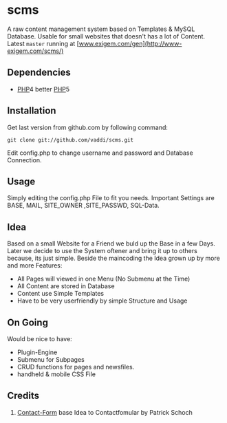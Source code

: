 # scms #

A raw content management system based on Templates & MySQL Database. Usable for small websites that doesn't has a lot of Content. Latest `master` running at [www.exigem.com/gen](http://www-exigem.com/scms/)


## Dependencies ##

*  [PHP][]4 better [PHP][]5


## Installation ##

Get last version from github.com by following command:

    git clone git://github.com/vaddi/scms.git

Edit config.php to change username and password and Database Connection.


## Usage ##

Simply editing the config.php File to fit you needs. Important Settings are BASE, MAIL, SITE_OWNER ,SITE_PASSWD, SQL-Data. 


## Idea ##

Based on a small Website for a Friend we buld up the Base in a few Days. Later we decide to use the System oftener and bring it up to others because, its just simple. Beside the maincoding the Idea grown up by more and more Features:

*  All Pages will viewed in one Menu (No Submenu at the Time) 
*  All Content are stored in Database
*  Content use Simple Templates 
*  Have to be very userfriendly by simple Structure and Usage


## On Going ##

Would be nice to have:

*  Plugin-Engine 
*  Submenu for Subpages 
*  CRUD functions for pages and newsfiles.
*  handheld & mobile CSS File


## Credits ##

1.  [Contact-Form][] base Idea to Contactfomular by Patrick Schoch


[Contact-Form]: http://www.pa-s.de/
[PHP]: http://php.net/

